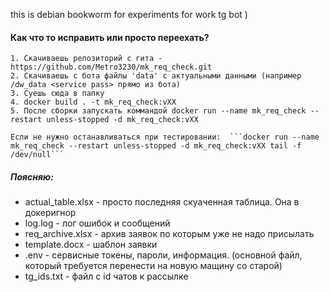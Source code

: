 this is debian bookworm for experiments for work tg bot )

#### Как что то исправить или просто переехать?
    1. Скачиваешь репозиторий с гита - https://github.com/Metro3230/mk_req_check.git
    2. Скачиваешь с бота файлы 'data' с актуальными данными (например /dw_data <service pass> прямо из бота)
    3. Суешь сюда в папку
    4. docker build . -t mk_req_check:vXX
    5. После сборки запускать коммандой docker run --name mk_req_check --restart unless-stopped -d mk_req_check:vXX

    Если не нужно останавливаться при тестировании:  ```docker run --name mk_req_check --restart unless-stopped -d mk_req_check:vXX tail -f /dev/null```

     

##### Поясняю:
+ actual_table.xlsx      - просто последняя скуаченная таблица. Она в докеригнор
+ log.log                - лог ошибок и сообщений
+ req_archive.xlsx       - архив заявок по которым уже не надо присылать 
+ template.docx          - шаблон заявки
+ .env                   - сервисные токены, пароли, информация. (основной файл, который требуется перенести на новую мащину со старой)
+ tg_ids.txt             - файл с id чатов к рассылке
 
